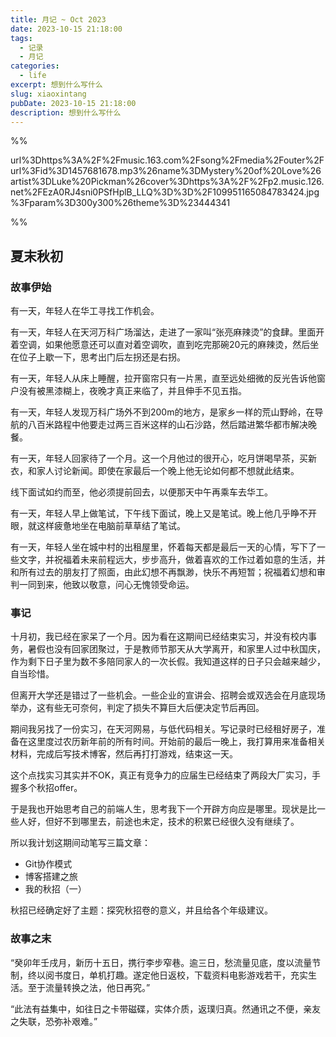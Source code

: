 ```yaml
---
title: 月记 ~ Oct 2023
date: 2023-10-15 21:18:00
tags:
  - 记录
  - 月记
categories:
  - life
excerpt: 想到什么写什么
slug: xiaoxintang
pubDate: 2023-10-15 21:18:00
description: 想到什么写什么
---
```


%%

url%3Dhttps%3A%2F%2Fmusic.163.com%2Fsong%2Fmedia%2Fouter%2Furl%3Fid%3D1457681678.mp3%26name%3DMystery%20of%20Love%26artist%3DLuke%20Pickman%26cover%3Dhttps%3A%2F%2Fp2.music.126.net%2FEzA0RJ4sni0PSfHplB_LLQ%3D%3D%2F109951165084783424.jpg%3Fparam%3D300y300%26theme%3D%23444341

%%

## 夏末秋初

### 故事伊始

有一天，年轻人在华工寻找工作机会。

有一天，年轻人在天河万科广场溜达，走进了一家叫“张亮麻辣烫”的食肆。里面开着空调，如果他愿意还可以直对着空调吹，直到吃完那碗20元的麻辣烫，然后坐在位子上歇一下，思考出门后左拐还是右拐。

有一天，年轻人从床上睡醒，拉开窗帘只有一片黑，直至远处细微的反光告诉他窗户没有被黑漆糊上，夜晚才真正来临了，并且伸手不见五指。

有一天，年轻人发现万科广场外不到200m的地方，是家乡一样的荒山野岭，在导航的八百米路程中他要走过两三百米这样的山石沙路，然后踏进繁华都市解决晚餐。

有一天，年轻人回家待了一个月。这一个月他过的很开心，吃月饼喝早茶，买新衣，和家人讨论新闻。即使在家最后一个晚上他无论如何都不想就此结束。

线下面试如约而至，他必须提前回去，以便那天中午再乘车去华工。

有一天，年轻人早上做笔试，下午线下面试，晚上又是笔试。晚上他几乎睁不开眼，就这样疲惫地坐在电脑前草草结了笔试。

有一天，年轻人坐在城中村的出租屋里，怀着每天都是最后一天的心情，写下了一些文字，并祝福着未来前程远大，步步高升，做着喜欢的工作过着如意的生活，并和所有过去的朋友打了照面，由此幻想不再飘渺，快乐不再短暂；祝福着幻想和审判一同到来，他致以敬意，问心无愧领受命运。

### 事记

十月初，我已经在家呆了一个月。因为看在这期间已经结束实习，并没有校内事务，暑假也没有回家团聚过，于是教师节那天从大学离开，和家里人过中秋国庆，作为剩下日子里为数不多陪同家人的一次长假。我知道这样的日子只会越来越少，自当珍惜。

但离开大学还是错过了一些机会。一些企业的宣讲会、招聘会或双选会在月底现场举办，这有些无可奈何，判定了损失不算巨大后便决定节后再回。

期间我另找了一份实习，在天河网易，与低代码相关。写记录时已经租好房子，准备在这里度过农历新年前的所有时间。开始前的最后一晚上，我打算用来准备相关材料，完成后写技术博客，然后再打打游戏，结束这一天。

这个点找实习其实并不OK，真正有竞争力的应届生已经结束了两段大厂实习，手握多个秋招offer。

于是我也开始思考自己的前端人生，思考我下一个开辟方向应是哪里。现状是比一些人好，但好不到哪里去，前途也未定，技术的积累已经很久没有继续了。

所以我计划这期间动笔写三篇文章：

- Git协作模式
- 博客搭建之旅
- 我的秋招（一）

秋招已经确定好了主题：探究秋招卷的意义，并且给各个年级建议。

### 故事之末

“癸卯年壬戌月，新历十五日，携行李步窄巷。逾三日，愁流量见底，度以流量节制，终以阅书度日，单机打趣。遂定他日返校，下载资料电影游戏若干，充实生活。至于流量转换之法，他日再究。”

“此法有益集中，如往日之卡带磁碟，实体介质，返璞归真。然通讯之不便，亲友之失联，恐弥补艰难。”

